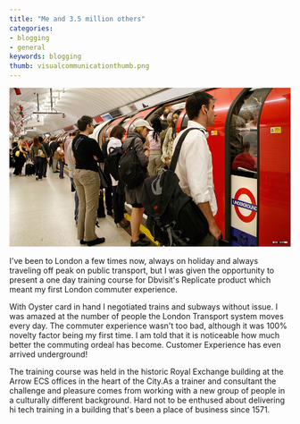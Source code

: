 ```yaml
---
title: "Me and 3.5 million others"
categories:
- blogging
- general
keywords: blogging
thumb: visualcommunicationthumb.png
---
```


![Subway](/images/blogging/Me_and_3.5_million_others.jpg)

I've been to London a few times now, always on holiday and always traveling off peak on public transport, but I was given the opportunity to present a one day training course for Dbvisit's Replicate product which meant my first London commuter experience.

With Oyster card in hand I negotiated trains and subways without issue. I was amazed at the number of people the London Transport system moves every day. The commuter experience wasn't too bad, although it was 100% novelty factor being my first time. I am told that it is noticeable how much better the commuting ordeal has become. Customer Experience has even arrived underground!

The training course was held in the historic Royal Exchange building at the Arrow ECS offices in the heart of the City.As a trainer and consultant the challenge and pleasure comes from working with a new group of people in a culturally different background. Hard not to be enthused about delivering hi tech training in a building that's been a place of business since 1571.
